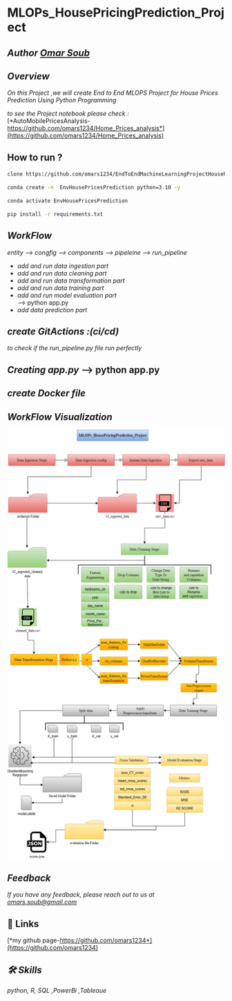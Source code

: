 # MLOPs_HousePricingPrediction_Project

## *Author  [Omar Soub](https://github.com/omars1234)*

## *Overview*

*On this Project ,we will create End to End MLOPS Project for House Prices Prediction Using Python Programming*


*to see the Project notebook please check :*  
[*AutoMobilePricesAnalysis-https://github.com/omars1234/Home_Prices_analysis*](https://github.com/omars1234/Home_Prices_analysis) 




## How to run ?

```bash
clone https://github.com/omars1234/EndToEndMachineLearningProjectHousePricingPrediction.git
```

```bash
conda create -n  EnvHousePricesPrediction python=3.10 -y
```

```bash
conda activate EnvHousePricesPrediction
```

```bash
pip install -r requirements.txt
```

## *WorkFlow*

*entity --> congfig --> components --> pipeleine --> run_pipeline*

* *add and run data ingestion part*  
* *add and run data cleaning part*  
* *add and run data transformation part*  
* *add and run data training part*  
* *add and run model evaluation part*   
 --> python app.py  
* *add data prediction part*  
 
## *create GitActions :(ci/cd)*

*to check if the run_pipeline.py file run perfectly*

## *Creating app.py* --> python app.py

## *create Docker file*

## *WorkFlow Visualization*

![logo](MLOPs_HousePricingPrediction_Project_RaodMap.png)




## *Feedback*

*If you have any feedback, please reach out to us at omars.soub@gmail.com*

## 🔗 Links

[*my github page-https://github.com/omars1234*](https://github.com/omars1234)

## *🛠 Skills*
*python, R, SQL ,PowerBi ,Tableaue*










 

